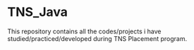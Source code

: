 # TNS_Java
This repository contains all the codes/projects i have studied/practiced/developed during TNS Placement program.
